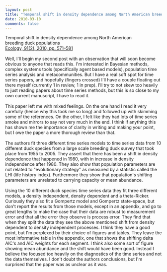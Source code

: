 ```yaml
---
layout: post
title: "Temporal shift in density dependence among North American breeding duck populations"
date: 2010-03-10
comments: false
---
```


<div class='post'>
Temporal shift in density dependence among North American<br />breeding duck populations<br /><a href="http://docs.google.com/fileview?id=0B_M0mgmVJAKUZWQ2YWY0OTAtNjNkMS00ZGIxLThjZWItZDhmNTkyODI3ZDYz&hl=en">Ecology, 91(2), 2010, pp. 571–581</a><br /><br />Well, I'll begin my second post with an observation that will soon become obvious to anyone that reads this.  I'm interested in Bayesian methods, complex systems tools (specifically agent based models), population time series analysis and metacommunities.  But I have a real soft spot for time series papers, and hopefully (fingers crossed) I'll have a couple floating out there myself (currently 1 in review, 1 in prep).  I'll try to not skew too heavily to just reading papers about time series methods, but this is so close to my own current manuscript, I have to read it.<br /><br />This paper left me with mixed feelings.  On the one hand I read it very carefully (hence why this took me so long) and followed up with skimming some of the references. On the other, I felt like they had lots of time series smoke and mirrors to say not very much in the end.  I think if anything this has shown me the importance of clarity in writing and making your point, but I owe the paper a more thorough review than that. <br /><br />The authors fit three different time series models to time series data from 10 different duck species from a large scale breeding duck survey that took place from 1955 to 2005.  They assert that there has been a shift in density dependence that happened in 1980, with in increase in density independence after 1980.  They also show that population parameters are not related to "evolutionary strategy" as measured by a statistic called the LHI (life history index).  Furthermore they show that population's shifting parameters are unrelated to carrying capacity or mean abundance.  <br /><br />Using the 10 different duck species time series data they fit three different models, a density independent, density dependent and a theta-Ricker.  Curiously they also fit a Gompertz model and Gompertz state-space, but don't report the results from those models, except in an appendix, and go to great lengths to make the case that their data are robust to measurement error and that all the error they observe is process error.  They find that when they split the data they see the above mentioned shift from density dependent to density independent processes.  I think they have a good point, but I'm perplexed by their choice of figures and tables.  They leave the most informative table in the appendix, one that shows the shifting delta AIC's and AIC weights for each segment.  I think also some sort of figure showing mean abundance and the shift would have been good.  Instead I believe the focused too heavily on the diagnostics of the time series and not the data themselves.  I don't doubt the authors conclusions, but I'm surprised that the paper was as unclear as it was.</div>
